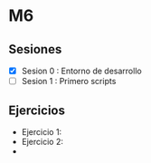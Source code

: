 # M6

## Sesiones

- [x] Sesion 0 : Entorno de desarrollo
- [ ] Sesion 1 : Primero scripts

## Ejercicios
  - Ejercicio 1:
  - Ejercicio 2:
  - 
  
